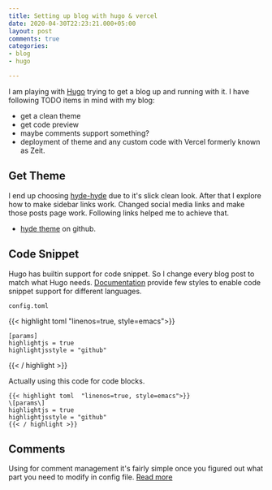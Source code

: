 ```yaml
---
title: Setting up blog with hugo & vercel
date: 2020-04-30T22:23:21.000+05:00
layout: post
comments: true
categories:
- blog
- hugo

---
```

I am playing with [Hugo](https://gohugo.io/) trying to get a blog up and running with it. I have following TODO items in mind with my blog:

* get a clean theme
* get code preview
* maybe comments support something?
* deployment of theme and any custom code with Vercel formerly known as Zeit.

## Get Theme

I end up choosing [hyde-hyde](https://themes.gohugo.io/hyde-hyde/) due to it's slick clean look. After that I explore how to make sidebar links work. Changed social media links and make those posts page work. Following links helped me to achieve that.

* [hyde theme](https://github.com/htr3n/hyde-hyde) on github.

## Code Snippet

Hugo has builtin support for code snippet. So I change every blog post to match what Hugo needs. [Documentation](https://gohugo.io/content-management/syntax-highlighting/) provide few styles to enable code snippet support for different languages.

    config.toml

{{< highlight toml  "linenos=true, style=emacs">}}

    [params]
    highlightjs = true  
    highlightjsstyle = "github"

{{< / highlight >}}

Actually using this code for code blocks.

	{{< highlight toml  "linenos=true, style=emacs">}}
    \[params\]
    highlightjs = true  
    highlightjsstyle = "github"
    {{< / highlight >}}

    

## Comments

Using for comment management it's fairly simple once you figured out what part you need to modify in config file. [Read more](https://gohugo.io/content-management/comments/)